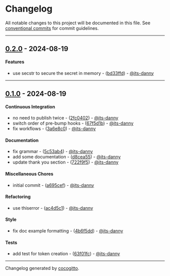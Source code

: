 # Changelog
All notable changes to this project will be documented in this file. See [conventional commits](https://www.conventionalcommits.org/) for commit guidelines.

- - -
## [0.2.0](https://github.com/its-danny/tower-surf/compare/bd33ffd5463dea51f3453cec41d1099ca1ff3ef0..0.2.0) - 2024-08-19
#### Features
- use secstr to secure the secret in memory - ([bd33ffd](https://github.com/its-danny/tower-surf/commit/bd33ffd5463dea51f3453cec41d1099ca1ff3ef0)) - [@its-danny](https://github.com/its-danny)

- - -

## [0.1.0](https://github.com/its-danny/tower-surf/compare/a695cefbc172f451564b364778d07aa5ef941dff..0.1.0) - 2024-08-19
#### Continuous Integration
- no need to publish twice - ([2fc0402](https://github.com/its-danny/tower-surf/commit/2fc0402ffcee7f254d32baeece3c6810d05b4cc7)) - [@its-danny](https://github.com/its-danny)
- switch order of pre-bump hooks - ([67f5d1b](https://github.com/its-danny/tower-surf/commit/67f5d1bbce8d8c7029ff50c49b1b845579106405)) - [@its-danny](https://github.com/its-danny)
- fix workflows - ([3a6e8c0](https://github.com/its-danny/tower-surf/commit/3a6e8c0b02d023589df735dc393a865fe56f9ae3)) - [@its-danny](https://github.com/its-danny)
#### Documentation
- fix grammar - ([5c53ab4](https://github.com/its-danny/tower-surf/commit/5c53ab43503cbb169d45ec0e566f3871d49dd83e)) - [@its-danny](https://github.com/its-danny)
- add some documentation - ([d8cea55](https://github.com/its-danny/tower-surf/commit/d8cea5593f5daf46fed1fb433e479c919555e711)) - [@its-danny](https://github.com/its-danny)
- update thank you section - ([722f9f5](https://github.com/its-danny/tower-surf/commit/722f9f5646d8b798eab703e47398a06d947cb179)) - [@its-danny](https://github.com/its-danny)
#### Miscellaneous Chores
- initial commit - ([a695cef](https://github.com/its-danny/tower-surf/commit/a695cefbc172f451564b364778d07aa5ef941dff)) - [@its-danny](https://github.com/its-danny)
#### Refactoring
- use thiserror - ([ac4d5c1](https://github.com/its-danny/tower-surf/commit/ac4d5c1d16cb4971f2df73a0cd8f8d36a70dc62a)) - [@its-danny](https://github.com/its-danny)
#### Style
- fix doc example formatting - ([4b6f5dd](https://github.com/its-danny/tower-surf/commit/4b6f5dd48cf37dd0c25e5c0add2ab20191c5908a)) - [@its-danny](https://github.com/its-danny)
#### Tests
- add test for token creation - ([63f01fc](https://github.com/its-danny/tower-surf/commit/63f01fc438351f15ed552e5167aa0995fc02ea90)) - [@its-danny](https://github.com/its-danny)

- - -

Changelog generated by [cocogitto](https://github.com/cocogitto/cocogitto).
